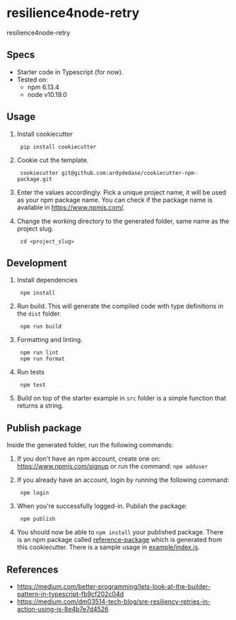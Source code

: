 # resilience4node-retry

resilience4node-retry

## Specs

- Starter code in Typescript (for now).
- Tested on:
  - npm 6.13.4
  - node v10.19.0

## Usage

1. Install cookiecutter

        pip install cookiecutter

1. Cookie cut the template.

        cookiecutter git@github.com:ardydedase/cookiecutter-npm-package.git

1. Enter the values accordingly. Pick a unique project name, it will be used as your npm package name. You can check if the package name is available in https://www.npmjs.com/.


1. Change the working directory to the generated folder, same name as the project slug.

        cd <project_slug>

## Development

1. Install dependencies

        npm install

 
1. Run build. This will generate the compiled code with type definitions in the `dist` folder.

        npm run build

1. Formatting and linting.

        npm run lint
        npm run format

1. Run tests

        npm test

1. Build on top of the starter example in `src` folder is a simple function that returns a string.

## Publish package

Inside the generated folder, run the following commands:

1. If you don't have an npm account, create one on: https://www.npmjs.com/signup or run the command: `npm adduser`

1. If you already have an account, login by running the following command:

        npm login

1. When you're successfully logged-in. Publish the package:

        npm publish

1. You should now be able to `npm install` your published package. There is an npm package called [reference-package](https://www.npmjs.com/package/reference-package) which is generated from this cookiecutter. There is a sample usage in [example/index.js](example/index.js).


## References

- https://medium.com/better-programming/lets-look-at-the-builder-pattern-in-typescript-fb9cf202c04d
- https://medium.com/dm03514-tech-blog/sre-resiliency-retries-in-action-using-js-8e4b7e7d4526
